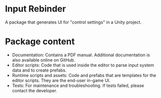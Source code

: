 # Input Rebinder
A package that generates UI for "control settings" in a Unity project.

# Package content
* Documentation: Contains a PDF manual. Additional documentation is also available online on GitHub.
* Editor scripts: Code that is used inside the editor to parse input system data and to create prefabs.
* Runtime scripts and assets: Code and prefabs that are templates for the editor scripts. They are the end-user in-game UI.
* Tests: For maintenance and troubleshooting. If tests failed, please contact the developer. 